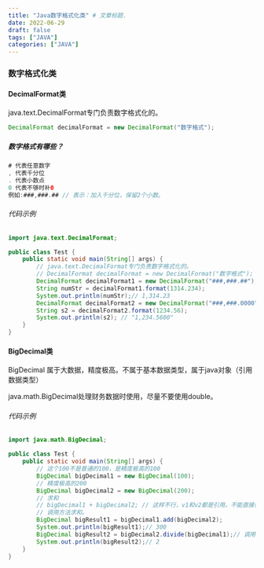 ```yaml
---
title: "Java数字格式化类" # 文章标题.
date: 2022-06-29
draft: false
tags: ["JAVA"]
categories: ["JAVA"]
---
```


### 数字格式化类

#### DecimalFormat类

java.text.DecimalFormat专门负责数字格式化的。

```java
DecimalFormat decimalFormat = new DecimalFormat("数字格式");
```

##### 数字格式有哪些？

```java
# 代表任意数字
, 代表千分位
. 代表小数点
0 代表不够时补0
例如:###,###.## // 表示：加入千分位，保留2个小数。
```

###### 代码示例

```java
import java.text.DecimalFormat;

public class Test {
    public static void main(String[] args) {
        // java.text.DecimalFormat专门负责数字格式化的。
        // DecimalFormat decimalFormat = new DecimalFormat("数字格式");
        DecimalFormat decimalFormat1 = new DecimalFormat("###,###.##");
        String numStr = decimalFormat1.format(1314.234);
        System.out.println(numStr);// 1,314.23
        DecimalFormat decimalFormat2 = new DecimalFormat("###,###.0000");
        String s2 = decimalFormat2.format(1234.56);
        System.out.println(s2); // "1,234.5600"
    }
}
```

#### BigDecimal类

BigDecimal 属于大数据，精度极高。不属于基本数据类型，属于java对象（引用数据类型）

java.math.BigDecimal处理财务数据时使用，尽量不要使用double。

###### 代码示例

```java
import java.math.BigDecimal;

public class Test {
    public static void main(String[] args) {
        // 这个100不是普通的100，是精度极高的100
        BigDecimal bigDecimal1 = new BigDecimal(100);
        // 精度极高的200
        BigDecimal bigDecimal2 = new BigDecimal(200);
        // 求和
        // bigDecimal1 + bigDecimal2; // 这样不行，v1和v2都是引用，不能直接使用+求和。
        // 调用方法求和。
        BigDecimal bigResult1 = bigDecimal1.add(bigDecimal2);
        System.out.println(bigResult1);// 300
        BigDecimal bigResult2 = bigDecimal2.divide(bigDecimal1);// 调用除法
        System.out.println(bigResult2);// 2
    }
}
```


